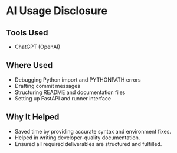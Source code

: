 # AI Usage Disclosure

## Tools Used
- ChatGPT (OpenAI)

## Where Used
- Debugging Python import and PYTHONPATH errors
- Drafting commit messages
- Structuring README and documentation files
- Setting up FastAPI and runner interface

## Why It Helped
- Saved time by providing accurate syntax and environment fixes.
- Helped in writing developer-quality documentation.
- Ensured all required deliverables are structured and fulfilled.
